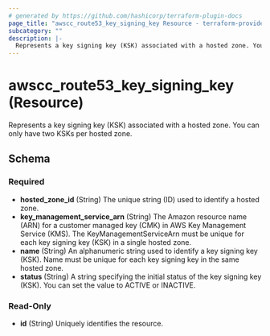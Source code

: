```yaml
---
# generated by https://github.com/hashicorp/terraform-plugin-docs
page_title: "awscc_route53_key_signing_key Resource - terraform-provider-awscc"
subcategory: ""
description: |-
  Represents a key signing key (KSK) associated with a hosted zone. You can only have two KSKs per hosted zone.
---
```


# awscc_route53_key_signing_key (Resource)

Represents a key signing key (KSK) associated with a hosted zone. You can only have two KSKs per hosted zone.



<!-- schema generated by tfplugindocs -->
## Schema

### Required

- **hosted_zone_id** (String) The unique string (ID) used to identify a hosted zone.
- **key_management_service_arn** (String) The Amazon resource name (ARN) for a customer managed key (CMK) in AWS Key Management Service (KMS). The KeyManagementServiceArn must be unique for each key signing key (KSK) in a single hosted zone.
- **name** (String) An alphanumeric string used to identify a key signing key (KSK). Name must be unique for each key signing key in the same hosted zone.
- **status** (String) A string specifying the initial status of the key signing key (KSK). You can set the value to ACTIVE or INACTIVE.

### Read-Only

- **id** (String) Uniquely identifies the resource.


